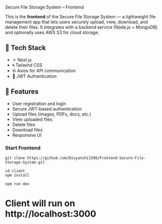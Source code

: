 Secure File Storage System – Frontend

This is the **frontend** of the Secure File Storage System — a lightweight file management app that lets users securely upload, view, download, and delete their files. It integrates with a backend service (Node.js + MongoDB) and optionally uses AWS S3 for cloud storage.


## 🔧 Tech Stack

- ⚛️ Next.js
- 🌀 Tailwind CSS
- 🌐 Axios for API communication
- 🔐 JWT Authentication

## 🚀 Features

- User registration and login
- Secure JWT-based authentication
- Upload files (images, PDFs, docs, etc.)
- View uploaded files
- Delete files
- Download files
- Responsive UI


###  Start Frontend 

````
git clone https://github.com/Divyanshi1598/Frontend-Secure-File-Storage-System.git

````
````
cd client
npm install
````


````
npm run dev
````
# Client will run on http://localhost:3000
